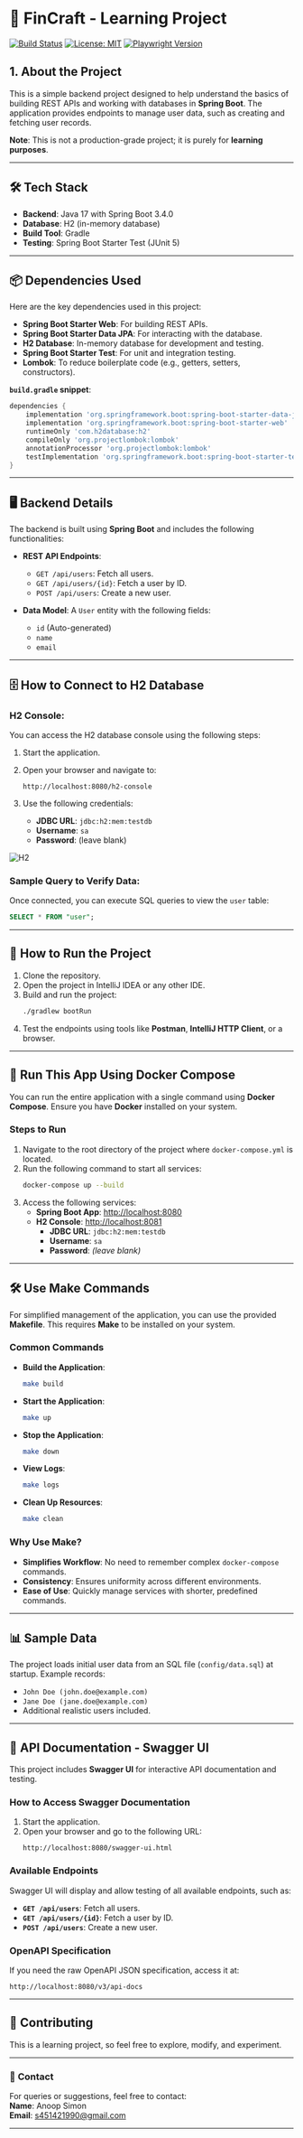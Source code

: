 
# 🚀 **FinCraft - Learning Project**

[![Build Status](https://github.com/anoopsimon/fincraft/actions/workflows/build-test.yml/badge.svg)](https://github.com/anoopsimon/fincraft/blob/main/.github/workflows/build-test.yml)
[![License: MIT](https://img.shields.io/badge/License-MIT-yellow.svg)](https://opensource.org/licenses/MIT)
[![Playwright Version](https://img.shields.io/badge/jdk-17-blue)](https://www.oracle.com/java/technologies/javase/jdk17-archive-downloads.html)

## **1. About the Project**
This is a simple backend project designed to help understand the basics of building REST APIs and working with databases in **Spring Boot**. The application provides endpoints to manage user data, such as creating and fetching user records.  

**Note**: This is not a production-grade project; it is purely for **learning purposes**.

---

## 🛠️ **Tech Stack**
- **Backend**: Java 17 with Spring Boot 3.4.0
- **Database**: H2 (in-memory database)
- **Build Tool**: Gradle
- **Testing**: Spring Boot Starter Test (JUnit 5)

---

## 📦 **Dependencies Used**
Here are the key dependencies used in this project:

- **Spring Boot Starter Web**: For building REST APIs.
- **Spring Boot Starter Data JPA**: For interacting with the database.
- **H2 Database**: In-memory database for development and testing.
- **Spring Boot Starter Test**: For unit and integration testing.
- **Lombok**: To reduce boilerplate code (e.g., getters, setters, constructors).

**`build.gradle` snippet**:
```groovy
dependencies {
    implementation 'org.springframework.boot:spring-boot-starter-data-jpa'
    implementation 'org.springframework.boot:spring-boot-starter-web'
    runtimeOnly 'com.h2database:h2'
    compileOnly 'org.projectlombok:lombok'
    annotationProcessor 'org.projectlombok:lombok'
    testImplementation 'org.springframework.boot:spring-boot-starter-test'
}
```

---

## 🖥️ **Backend Details**
The backend is built using **Spring Boot** and includes the following functionalities:
- **REST API Endpoints**:
  - `GET /api/users`: Fetch all users.
  - `GET /api/users/{id}`: Fetch a user by ID.
  - `POST /api/users`: Create a new user.

- **Data Model**:
  A `User` entity with the following fields:
  - `id` (Auto-generated)
  - `name`
  - `email`

---

## 🗄️ **How to Connect to H2 Database**

### H2 Console:
You can access the H2 database console using the following steps:
1. Start the application.
2. Open your browser and navigate to:
   ```
   http://localhost:8080/h2-console
   ```

3. Use the following credentials:
   - **JDBC URL**: `jdbc:h2:mem:testdb`
   - **Username**: `sa`
   - **Password**: (leave blank)

![H2](./docs/static/img/h2-db-console.png)

### Sample Query to Verify Data:
Once connected, you can execute SQL queries to view the `user` table:
```sql
SELECT * FROM "user";
```

---

## 🚀 **How to Run the Project**
1. Clone the repository.
2. Open the project in IntelliJ IDEA or any other IDE.
3. Build and run the project:
   ```bash
   ./gradlew bootRun
   ```
4. Test the endpoints using tools like **Postman**, **IntelliJ HTTP Client**, or a browser.

---

## 🐳 **Run This App Using Docker Compose**

You can run the entire application with a single command using **Docker Compose**. Ensure you have **Docker** installed on your system.

### **Steps to Run**
1. Navigate to the root directory of the project where `docker-compose.yml` is located.
2. Run the following command to start all services:
   ```bash
   docker-compose up --build
   ```
3. Access the following services:
    - **Spring Boot App**: [http://localhost:8080](http://localhost:8080)
    - **H2 Console**: [http://localhost:8081](http://localhost:8081)
        - **JDBC URL**: `jdbc:h2:mem:testdb`
        - **Username**: `sa`
        - **Password**: *(leave blank)*

---

## 🛠️ **Use Make Commands**

For simplified management of the application, you can use the provided **Makefile**. This requires **Make** to be installed on your system.

### **Common Commands**
- **Build the Application**:
  ```bash
  make build
  ```
- **Start the Application**:
  ```bash
  make up
  ```
- **Stop the Application**:
  ```bash
  make down
  ```
- **View Logs**:
  ```bash
  make logs
  ```
- **Clean Up Resources**:
  ```bash
  make clean
  ```

### **Why Use Make?**
- **Simplifies Workflow**: No need to remember complex `docker-compose` commands.
- **Consistency**: Ensures uniformity across different environments.
- **Ease of Use**: Quickly manage services with shorter, predefined commands.

---


## 📊 **Sample Data**
The project loads initial user data from an SQL file (`config/data.sql`) at startup. Example records:
- `John Doe (john.doe@example.com)`
- `Jane Doe (jane.doe@example.com)`
- Additional realistic users included.

---

## 📑 **API Documentation - Swagger UI**

This project includes **Swagger UI** for interactive API documentation and testing.

### **How to Access Swagger Documentation**

1. Start the application.
2. Open your browser and go to the following URL:
   ```
   http://localhost:8080/swagger-ui.html
   ```

### **Available Endpoints**

Swagger UI will display and allow testing of all available endpoints, such as:
- **`GET /api/users`**: Fetch all users.
- **`GET /api/users/{id}`**: Fetch a user by ID.
- **`POST /api/users`**: Create a new user.

### **OpenAPI Specification**
If you need the raw OpenAPI JSON specification, access it at:
```
http://localhost:8080/v3/api-docs
```

---
## 🤝 **Contributing**
This is a learning project, so feel free to explore, modify, and experiment.

---

### 📧 **Contact**
For queries or suggestions, feel free to contact:  
**Name**: Anoop Simon  
**Email**: s451421990@gmail.com

---
